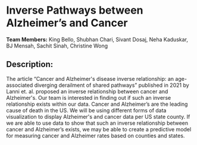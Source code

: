 # Inverse Pathways between Alzheimer’s and Cancer

**Team Members:** King Bello, Shubhan Chari, Sivant Dosaj, Neha Kaduskar, BJ Mensah, Sachit Sinah, Christine Wong

## Description:

The article “Cancer and Alzheimer's disease inverse relationship: an age-associated diverging derailment of shared pathways” published in 2021 by Lanni et. al. proposed an inverse relationship between cancer and Alzheimer's. Our team is interested in finding out if such an inverse relationship exists within our data. Cancer and Alzheimer’s are the leading cause of death in the US. We will be using different forms of data visualization to display Alzheimer's and cancer data per US state county. If we are able to use data to show that such an inverse relationship between cancer and Alzheimer’s exists, we may be able to create a predictive model for measuring cancer and Alzheimer rates based on counties and states.